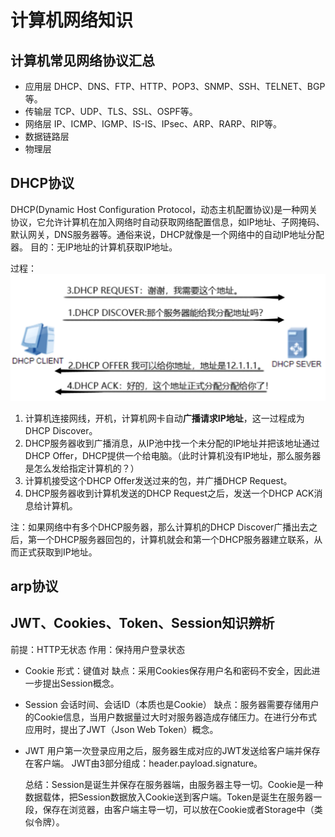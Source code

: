 # 计算机网络知识
## 计算机常见网络协议汇总
* 应用层
  DHCP、DNS、FTP、HTTP、POP3、SNMP、SSH、TELNET、BGP等。
* 传输层
  TCP、UDP、TLS、SSL、OSPF等。
* 网络层
  IP、ICMP、IGMP、IS-IS、IPsec、ARP、RARP、RIP等。
* 数据链路层
* 物理层



## DHCP协议
DHCP(Dynamic Host Configuration Protocol，动态主机配置协议)是一种网关协议，它允许计算机在加入网络时自动获取网络配置信息，如IP地址、子网掩码、默认网关，DNS服务器等。通俗来说，DHCP就像是一个网络中的自动IP地址分配器。
目的：无IP地址的计算机获取IP地址。

过程：
![image](.attachments/175097ea7e568cb5303fd15d20a737a7f6514594.png) 
1. 计算机连接网线，开机，计算机网卡自动**广播请求IP地址**，这一过程成为DHCP Discover。
2. DHCP服务器收到广播消息，从IP池中找一个未分配的IP地址并把该地址通过DHCP Offer，DHCP提供一个给电脑。（此时计算机没有IP地址，那么服务器是怎么发给指定计算机的？）
3. 计算机接受这个DHCP Offer发送过来的包，并广播DHCP Request。
4. DHCP服务器收到计算机发送的DHCP Request之后，发送一个DHCP ACK消息给计算机。

注：如果网络中有多个DHCP服务器，那么计算机的DHCP Discover广播出去之后，第一个DHCP服务器回包的，计算机就会和第一个DHCP服务器建立联系，从而正式获取到IP地址。



## arp协议


## JWT、Cookies、Token、Session知识辨析
前提：HTTP无状态
作用：保持用户登录状态

* Cookie
  形式：键值对
  缺点：采用Cookies保存用户名和密码不安全，因此进一步提出Session概念。
* Session
  会话时间、会话ID（本质也是Cookie）
  缺点：服务器需要存储用户的Cookie信息，当用户数据量过大时对服务器造成存储压力。在进行分布式应用时，提出了JWT（Json Web Token）概念。
* JWT
  用户第一次登录应用之后，服务器生成对应的JWT发送给客户端并保存在客户端。
  JWT由3部分组成：header.payload.signature。

  总结：Session是诞生并保存在服务器端，由服务器主导一切。Cookie是一种数据载体，把Session数据放入Cookie送到客户端。Token是诞生在服务器一段，保存在浏览器，由客户端主导一切，可以放在Cookie或者Storage中（类似令牌）。







